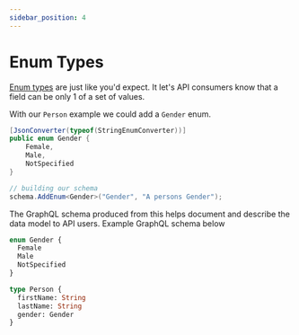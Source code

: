 ```yaml
---
sidebar_position: 4
---
```


# Enum Types

[Enum types](https://graphql.org/learn/schema/#enumeration-types) are just like you'd expect. It let's API consumers know that a field can be only 1 of a set of values.

With our `Person` example we could add a `Gender` enum.

```cs
[JsonConverter(typeof(StringEnumConverter))]
public enum Gender {
    Female,
    Male,
    NotSpecified
}

// building our schema
schema.AddEnum<Gender>("Gender", "A persons Gender");
```

The GraphQL schema produced from this helps document and describe the data model to API users. Example GraphQL schema below

```graphql
enum Gender {
  Female
  Male
  NotSpecified
}

type Person {
  firstName: String
  lastName: String
  gender: Gender
}
```

